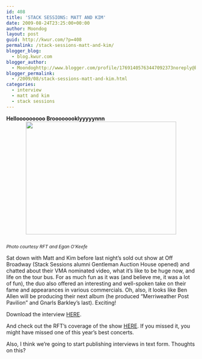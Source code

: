 ```yaml
---
id: 408
title: 'STACK SESSIONS: MATT AND KIM'
date: 2009-08-24T23:25:00+00:00
author: Moondog
layout: post
guid: http://kwur.com/?p=408
permalink: /stack-sessions-matt-and-kim/
blogger_blog:
  - blog.kwur.com
blogger_author:
  - Moondoghttp://www.blogger.com/profile/17691405763447092373noreply@blogger.com
blogger_permalink:
  - /2009/08/stack-sessions-matt-and-kim.html
categories:
  - interview
  - matt and kim
  - stack sessions
---
```

<div class="pf-content">
  <p>
    <span style="font-weight: bold;">Hellooooooooo Broooooooklyyyyynnn</span><a onblur="try {parent.deselectBloggerImageGracefully();} catch(e) {}" href="http://www.kwur.com/blog/uploaded_images/matt-and-kim-at-off-broadway-8-23-09.3777544.36-786499.jpg"><img style="margin: 0px auto 10px; display: block; text-align: center; cursor: pointer; width: 400px; height: 300px;" src="http://www.kwur.com/blog/uploaded_images/matt-and-kim-at-off-broadway-8-23-09.3777544.36-786497.jpg" alt="" border="0" /></a><span style="font-size:85%;"><br /></span><span style="font-style: italic;font-size:85%;" >Photo courtesy RFT and Egan O&#8217;Keefe</span>
  </p>
  
  <p>
    Sat down with Matt and Kim before last night&#8217;s sold out show at Off Broadway (Stack Sessions alumni Gentleman Auction House opened) and chatted about their VMA nominated video, what it&#8217;s like to be huge now, and life on the tour bus. For as much fun as it was (and believe me, it was a lot of fun), the duo also offered an interesting and well-spoken take on their fame and appearances in various commercials. Oh, also, it looks like Ben Allen will be producing their next album (he produced &#8220;Merriweather Post Pavilion&#8221; and Gnarls Barkley&#8217;s last). Exciting!
  </p>
  
  <p>
    Download the interview <a href="http://www.megaupload.com/?d=LBCQWV8T">HERE</a>.
  </p>
  
  <p>
    And check out the RFT&#8217;s coverage of the show <a href="http://blogs.riverfronttimes.com/atoz/2009/08/show_review_photos_matt_kim_off_broadway_sunday_august_23_2009_sold_out_st_louis_grand_cover_dance.php">HERE</a>. If you missed it, you might have missed one of this year&#8217;s best concerts.
  </p>
  
  <p>
    Also, I think we&#8217;re going to start publishing interviews in text form. Thoughts on this?
  </p>
</div>